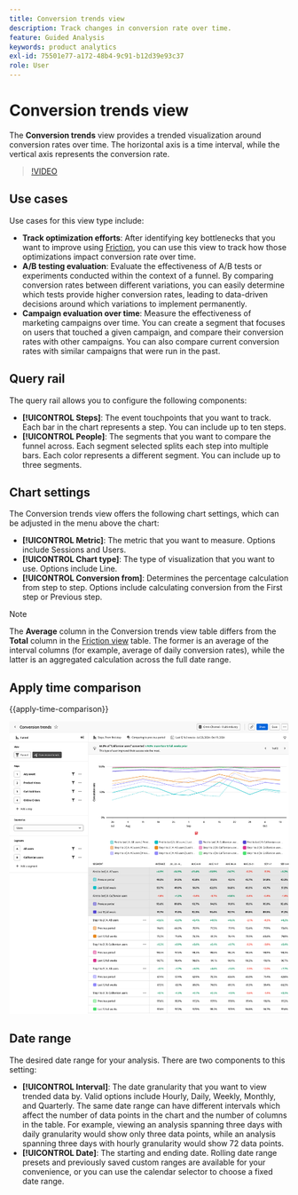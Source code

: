 ```yaml
---
title: Conversion trends view
description: Track changes in conversion rate over time.
feature: Guided Analysis
keywords: product analytics
exl-id: 75501e77-a172-48b4-9c91-b12d39e93c37
role: User
---
```

# Conversion trends view

The **Conversion trends** view provides a trended visualization around conversion rates over time. The horizontal axis is a time interval, while the vertical axis represents the conversion rate.

>[!VIDEO](https://video.tv.adobe.com/v/3421662/?learn=on)

## Use cases

Use cases for this view type include:

* **Track optimization efforts**: After identifying key bottlenecks that you want to improve using [Friction](friction.md), you can use this view to track how those optimizations impact conversion rate over time.
* **A/B testing evaluation**: Evaluate the effectiveness of A/B tests or experiments conducted within the context of a funnel. By comparing conversion rates between different variations, you can easily determine which tests provide higher conversion rates, leading to data-driven decisions around which variations to implement permanently.
* **Campaign evaluation over time**: Measure the effectiveness of marketing campaigns over time. You can create a segment that focuses on users that touched a given campaign, and compare their conversion rates with other campaigns. You can also compare current conversion rates with similar campaigns that were run in the past.

## Query rail

The query rail allows you to configure the following components:

* **[!UICONTROL Steps]**: The event touchpoints that you want to track. Each bar in the chart represents a step. You can include up to ten steps.
* **[!UICONTROL People]**: The segments that you want to compare the funnel across. Each segment selected splits each step into multiple bars. Each color represents a different segment. You can include up to three segments.

## Chart settings

The Conversion trends view offers the following chart settings, which can be adjusted in the menu above the chart:

* **[!UICONTROL Metric]**: The metric that you want to measure. Options include Sessions and Users.
* **[!UICONTROL Chart type]**: The type of visualization that you want to use. Options include Line.
* **[!UICONTROL Conversion from]**: Determines the percentage calculation from step to step. Options include calculating conversion from the First step or Previous step.

>[!NOTE]
>
>The **Average** column in the Conversion trends view table differs from the **Total** column in the [Friction view](friction.md) table. The former is an average of the interval columns (for example, average of daily conversion rates), while the latter is an aggregated calculation across the full date range.

## Apply time comparison

{{apply-time-comparison}}

![Conversion trends time compare](../assets/conversion-trends-compare.png)

## Date range

The desired date range for your analysis. There are two components to this setting:

* **[!UICONTROL Interval]**: The date granularity that you want to view trended data by. Valid options include Hourly, Daily, Weekly, Monthly, and Quarterly. The same date range can have different intervals which affect the number of data points in the chart and the number of columns in the table. For example, viewing an analysis spanning three days with daily granularity would show only three data points, while an analysis spanning three days with hourly granularity would show 72 data points.
* **[!UICONTROL Date]**: The starting and ending date. Rolling date range presets and previously saved custom ranges are available for your convenience, or you can use the calendar selector to choose a fixed date range.
